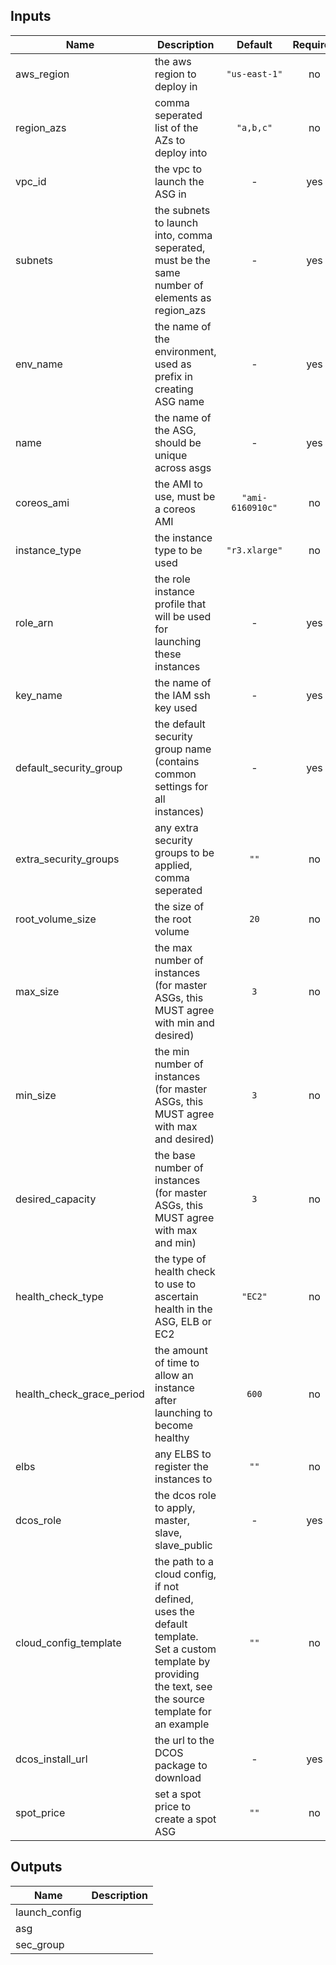 
## Inputs

| Name | Description | Default | Required |
|------|-------------|:-----:|:-----:|
| aws_region | the aws region to deploy in | `"us-east-1"` | no |
| region_azs | comma seperated list of the AZs to deploy into | `"a,b,c"` | no |
| vpc_id | the vpc to launch the ASG in | - | yes |
| subnets | the subnets to launch into, comma seperated, must be the same number of elements as region_azs | - | yes |
| env_name | the name of the environment, used as prefix in creating ASG name | - | yes |
| name | the name of the ASG, should be unique across asgs | - | yes |
| coreos_ami | the AMI to use, must be a coreos AMI | `"ami-6160910c"` | no |
| instance_type | the instance type to be used | `"r3.xlarge"` | no |
| role_arn | the role instance profile that will be used for launching these instances | - | yes |
| key_name | the name of the IAM ssh key used | - | yes |
| default_security_group | the default security group name (contains common settings for all instances) | - | yes |
| extra_security_groups | any extra security groups to be applied, comma seperated | `""` | no |
| root_volume_size | the size of the root volume | `20` | no |
| max_size | the max number of instances (for master ASGs, this MUST agree with min and desired) | `3` | no |
| min_size | the min number of instances (for master ASGs, this MUST agree with max and desired) | `3` | no |
| desired_capacity | the base number of instances (for master ASGs, this MUST agree with max and min) | `3` | no |
| health_check_type | the type of health check to use to ascertain health in the ASG, ELB or EC2 | `"EC2"` | no |
| health_check_grace_period | the amount of time to allow an instance after launching to become healthy | `600` | no |
| elbs | any ELBS to register the instances to | `""` | no |
| dcos_role | the dcos role to apply, master, slave, slave_public | - | yes |
| cloud_config_template | the path to a cloud config, if not defined, uses the default template. Set a custom template by providing the text, see the source template for an example | `""` | no |
| dcos_install_url | the url to the DCOS package to download | - | yes |
| spot_price | set a spot price to create a spot ASG | `""` | no |

## Outputs

| Name | Description |
|------|-------------|
| launch_config |  |
| asg |  |
| sec_group |  |

